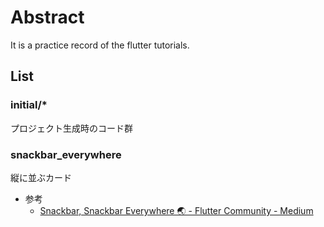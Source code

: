 # Abstract

It is a practice record of the flutter tutorials.

## List

### initial/*

プロジェクト生成時のコード群

### snackbar_everywhere

縦に並ぶカード

- 参考
  - [Snackbar, Snackbar Everywhere 🌏 \- Flutter Community \- Medium](https://medium.com/flutter-community/snackbar-snackbar-everywhere-516f055e3d51)

